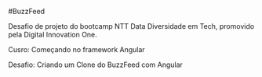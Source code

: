 #BuzzFeed

Desafio de projeto do bootcamp NTT Data Diversidade em Tech, promovido pela Digital Innovation One.

Cusro: Começando no framework Angular

Desafio: Criando um Clone do BuzzFeed com Angular